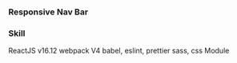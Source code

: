 ### Responsive Nav Bar

### Skill

ReactJS v16.12
webpack V4
babel, eslint, prettier
sass, css Module
